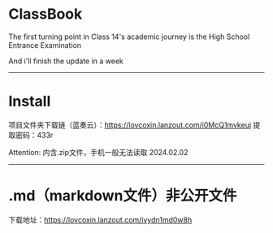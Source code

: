 # ClassBook
The first turning point in Class 14's academic journey is the High School Entrance Examination

And i'll finish the update in a week

---

# Install
项目文件夹下载链（蓝奏云）：https://lovcoxin.lanzout.com/i0McQ1mvkeuj
提取密码：433r

Attention: 内含.zip文件，手机一般无法读取
2024.02.02

---

# .md（markdown文件）非公开文件
下载地址：https://lovcoxin.lanzout.com/ivydn1md0w8h


